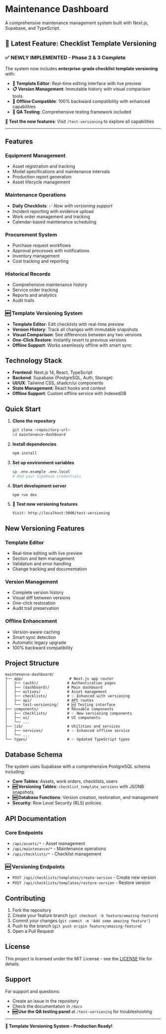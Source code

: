 # Maintenance Dashboard

A comprehensive maintenance management system built with Next.js, Supabase, and TypeScript.

## 🎉 Latest Feature: Checklist Template Versioning

### ✅ **NEWLY IMPLEMENTED - Phase 2 & 3 Complete**

The system now includes **enterprise-grade checklist template versioning** with:

- **🔧 Template Editor**: Real-time editing interface with live preview
- **📋 Version Management**: Immutable history with visual comparison tools
- **🔄 Offline Compatible**: 100% backward compatibility with enhanced capabilities
- **🧪 QA Testing**: Comprehensive testing framework included

**🚀 Test the new features**: Visit `/test-versioning` to explore all capabilities

---

## Features

### Equipment Management
- Asset registration and tracking
- Model specifications and maintenance intervals
- Production report generation
- Asset lifecycle management

### Maintenance Operations
- **Daily Checklists**: ✅ *Now with versioning support*
- Incident reporting with evidence upload
- Work order management and tracking
- Calendar-based maintenance scheduling

### Procurement System
- Purchase request workflows
- Approval processes with notifications
- Inventory management
- Cost tracking and reporting

### Historical Records
- Comprehensive maintenance history
- Service order tracking
- Reports and analytics
- Audit trails

### **🆕 Template Versioning System**
- **Template Editor**: Edit checklists with real-time preview
- **Version History**: Track all changes with immutable snapshots
- **Visual Comparison**: See differences between any two versions
- **One-Click Restore**: Instantly revert to previous versions
- **Offline Support**: Works seamlessly offline with smart sync

## Technology Stack

- **Frontend**: Next.js 14, React, TypeScript
- **Backend**: Supabase (PostgreSQL, Auth, Storage)
- **UI/UX**: Tailwind CSS, shadcn/ui components
- **State Management**: React hooks and context
- **Offline Support**: Custom offline service with IndexedDB

## Quick Start

1. **Clone the repository**
   ```bash
   git clone <repository-url>
   cd maintenance-dashboard
   ```

2. **Install dependencies**
   ```bash
   npm install
   ```

3. **Set up environment variables**
   ```bash
   cp .env.example .env.local
   # Add your Supabase credentials
   ```

4. **Start development server**
   ```bash
   npm run dev
   ```

5. **🧪 Test new versioning features**
   ```
   Visit: http://localhost:3000/test-versioning
   ```

## New Versioning Features

### Template Editor
- Real-time editing with live preview
- Section and item management
- Validation and error handling
- Change tracking and documentation

### Version Management
- Complete version history
- Visual diff between versions
- One-click restoration
- Audit trail preservation

### Offline Enhancement
- Version-aware caching
- Smart sync detection
- Automatic legacy upgrade
- 100% backward compatibility

## Project Structure

```
maintenance-dashboard/
├── app/                     # Next.js app router
│   ├── (auth)/             # Authentication pages
│   ├── (dashboard)/        # Main dashboard
│   ├── activos/            # Asset management
│   ├── checklists/         # ✨ Enhanced with versioning
│   ├── api/                # API routes
│   └── test-versioning/    # 🆕 Testing interface
├── components/             # Reusable components
│   ├── checklists/         # ✨ New versioning components
│   ├── ui/                 # UI components
│   └── ...
├── lib/                    # Utilities and services
│   ├── services/           # ✨ Enhanced offline service
│   └── ...
└── types/                  # ✨ Updated TypeScript types
```

## Database Schema

The system uses Supabase with a comprehensive PostgreSQL schema including:

- **Core Tables**: Assets, work orders, checklists, users
- **🆕 Versioning Tables**: `checklist_template_versions` with JSONB snapshots
- **🆕 Database Functions**: Version creation, restoration, and management
- **Security**: Row Level Security (RLS) policies

## API Documentation

### Core Endpoints
- `/api/assets/*` - Asset management
- `/api/maintenance/*` - Maintenance operations
- `/api/checklists/*` - Checklist management

### **🆕 Versioning Endpoints**
- `POST /api/checklists/templates/create-version` - Create new version
- `POST /api/checklists/templates/restore-version` - Restore version

## Contributing

1. Fork the repository
2. Create your feature branch (`git checkout -b feature/amazing-feature`)
3. Commit your changes (`git commit -m 'Add some amazing feature'`)
4. Push to the branch (`git push origin feature/amazing-feature`)
5. Open a Pull Request

## License

This project is licensed under the MIT License - see the [LICENSE](LICENSE) file for details.

## Support

For support and questions:
- Create an issue in the repository
- Check the documentation in `/docs`
- **🆕 Use the QA testing panel** at `/test-versioning` for troubleshooting

---

**🎉 Template Versioning System - Production Ready!** 